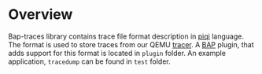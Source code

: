# Overview
Bap-traces library contains trace file format description in [piqi](http://piqi.org/) language. 
The format is used to store traces from our QEMU [tracer](https://github.com/BinaryAnalysisPlatform/qemu). 
A [BAP](https://github.com/BinaryAnalysisPlatform/bap) plugin, that adds support for this format is located in `plugin` folder. An example application, `tracedump` can be found in `test` folder.
